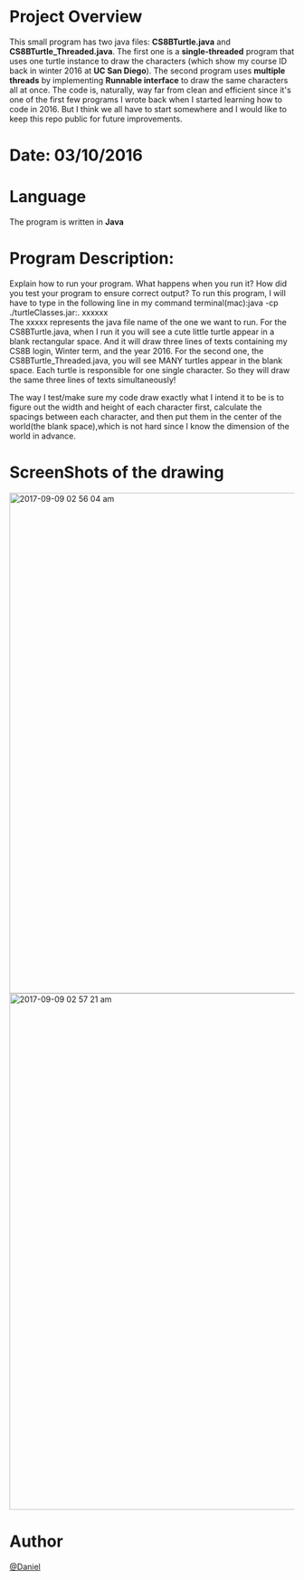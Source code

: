 # Project Overview 

This small program has two java files: **CS8BTurtle.java** and **CS8BTurtle_Threaded.java**. The first one is a **single-threaded** program
that uses one turtle instance to draw the characters (which show my course ID back in winter 2016 at **UC San Diego**).
The second program uses **multiple threads** by implementing **Runnable interface** to draw the same characters all at once.
The code is, naturally, way far from clean and efficient since it's one of the first few programs I wrote 
back when I started learning how to code in 2016. But I think we all have to start somewhere and I  would like to keep this 
repo public for future improvements.

# Date: 03/10/2016

# Language
The program is written in **Java**

# Program Description:
Explain how to run your program. What happens when you run it? How did you test your program to ensure correct output? 
To run this program,  I will have to type in the following line in my command terminal(mac):java -cp ./turtleClasses.jar:. xxxxxx   
The xxxxx represents the java file name of the one we want to run.
For the CS8BTurtle.java, when I run it you will see a cute little turtle appear in a blank rectangular space. And it will draw three lines of texts containing my CS8B login, 
Winter term, and the year 2016.
For the second one, the CS8BTurtle_Threaded.java, you will see MANY turtles appear in the 
blank space. Each turtle is responsible for one single character. So they will draw the same three lines of texts simultaneously!

The way I test/make sure my code draw exactly what I intend it to be is to figure out the width and height of each character first, calculate the spacings between each character, and then put them in the center of the world(the blank space),which is not hard since I know the dimension of the world in advance.


# ScreenShots of the drawing 


<img width="884" alt="2017-09-09 02 56 04 am" src="https://user-images.githubusercontent.com/19476654/30239212-2ac18428-950c-11e7-943f-b339841f1bd9.png">

<img width="912" alt="2017-09-09 02 57 21 am" src="https://user-images.githubusercontent.com/19476654/30239215-2c2f0b8c-950c-11e7-9fa6-54ed57bbbb1b.png">




# Author 
[@Daniel](https://www.linkedin.com/in/daniel-huang-443546115/)
